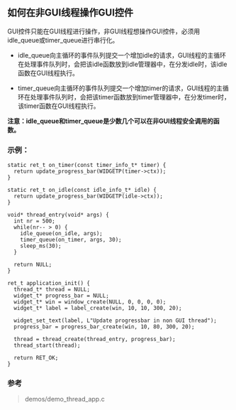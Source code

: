 ## 如何在非GUI线程操作GUI控件

GUI控件只能在GUI线程进行操作，非GUI线程想操作GUI控件，必须用idle\_queue或timer\_queue进行串行化。

* idle\_queue向主循环的事件队列提交一个增加idle的请求，GUI线程的主循环在处理事件队列时，会把该idle函数放到idle管理器中，在分发idle时，该idle函数在GUI线程执行。

* timer\_queue向主循环的事件队列提交一个增加timer的请求，GUI线程的主循环在处理事件队列时，会把该timer函数放到timer管理器中，在分发timer时，该timer函数在GUI线程执行。

**注意：idle\_queue和timer\_queue是少数几个可以在非GUI线程安全调用的函数。**

### 示例：

```
static ret_t on_timer(const timer_info_t* timer) {
  return update_progress_bar(WIDGETP(timer->ctx));
}

static ret_t on_idle(const idle_info_t* idle) {
  return update_progress_bar(WIDGETP(idle->ctx));
}

void* thread_entry(void* args) {
  int nr = 500;
  while(nr-- > 0) {
    idle_queue(on_idle, args);
    timer_queue(on_timer, args, 30);
    sleep_ms(30);
  }

  return NULL;
}

ret_t application_init() {
  thread_t* thread = NULL;
  widget_t* progress_bar = NULL;
  widget_t* win = window_create(NULL, 0, 0, 0, 0);
  widget_t* label = label_create(win, 10, 10, 300, 20);

  widget_set_text(label, L"Update progressbar in non GUI thread");
  progress_bar = progress_bar_create(win, 10, 80, 300, 20);

  thread = thread_create(thread_entry, progress_bar);
  thread_start(thread);

  return RET_OK;
}
```

### 参考

> demos/demo\_thread\_app.c


